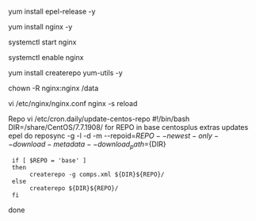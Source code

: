 yum install epel-release -y

yum install nginx -y

systemctl start nginx

systemctl enable nginx

yum install createrepo  yum-utils -y

chown -R nginx:nginx /data


vi /etc/nginx/nginx.conf
nginx -s reload


Repo
vi /etc/cron.daily/update-centos-repo
#!/bin/bash
DIR=/share/CentOS/7.7.1908/
for REPO in base centosplus extras updates epel
do
     reposync -g -l -d -m --repoid=$REPO --newest-only --download-metadata --download_path=${DIR}

     if [ $REPO = 'base' ]
     then
          createrepo -g comps.xml ${DIR}${REPO}/
     else
          createrepo ${DIR}${REPO}/
     fi
done
